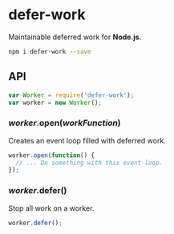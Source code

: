 # defer-work #
Maintainable deferred work for **Node.js**.
```sh
npm i defer-work --save
```
## API ##
```js
var Worker = require('defer-work');
var worker = new Worker();
```

### _worker_.open(_workFunction_) ###
Creates an event loop filled with deferred work.
```js
worker.open(function() {
  // ... Do something with this event loop.
});
```

### _worker_.defer() ###
Stop all work on a worker.
```js
worker.defer();
```
